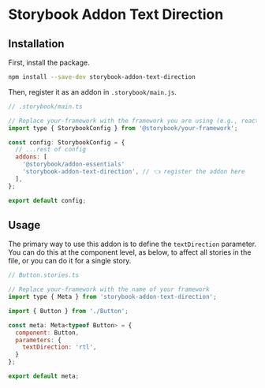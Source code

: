 # Storybook Addon Text Direction

## Installation

First, install the package.

```sh
npm install --save-dev storybook-addon-text-direction
```

Then, register it as an addon in `.storybook/main.js`.

```js
// .storybook/main.ts

// Replace your-framework with the framework you are using (e.g., react-webpack5, vue3-vite)
import type { StorybookConfig } from '@storybook/your-framework';

const config: StorybookConfig = {
  // ...rest of config
  addons: [
    '@storybook/addon-essentials'
    'storybook-addon-text-direction', // 👈 register the addon here
  ],
};

export default config;
```

## Usage

The primary way to use this addon is to define the `textDirection` parameter. You can do this at the
component level, as below, to affect all stories in the file, or you can do it for a single story.

```js
// Button.stories.ts

// Replace your-framework with the name of your framework
import type { Meta } from 'storybook-addon-text-direction';

import { Button } from './Button';

const meta: Meta<typeof Button> = {
  component: Button,
  parameters: {
    textDirection: 'rtl',
  }
};

export default meta;
```
